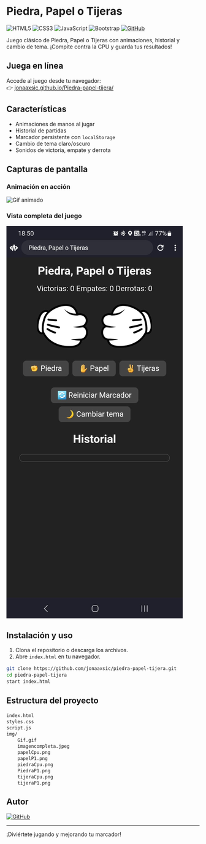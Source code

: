 # Piedra, Papel o Tijeras

![HTML5](https://img.shields.io/badge/HTML5-E34F26?style=for-the-badge&logo=html5&logoColor=white)
![CSS3](https://img.shields.io/badge/CSS3-1572B6?style=for-the-badge&logo=css3&logoColor=white) 
![JavaScript](https://img.shields.io/badge/JavaScript-F7DF1E?style=for-the-badge&logo=javascript&logoColor=black) ![Bootstrap](https://img.shields.io/badge/Bootstrap-7952B3?style=for-the-badge&logo=bootstrap&logoColor=white) [![GitHub](https://img.shields.io/badge/GitHub-Jonaaxsic-121011?style=for-the-badge&logo=github&logoColor=white)](https://github.com/Jonaaxsic)

Juego clásico de Piedra, Papel o Tijeras con animaciones, historial y cambio de tema. ¡Compite contra la CPU y guarda tus resultados!

## Juega en línea

Accede al juego desde tu navegador:  
👉 [jonaaxsic.github.io/Piedra-papel-tijera/](https://jonaaxsic.github.io/Piedra-papel-tijera/)


## Características

- Animaciones de manos al jugar
- Historial de partidas
- Marcador persistente con `localStorage`
- Cambio de tema claro/oscuro
- Sonidos de victoria, empate y derrota

## Capturas de pantalla

### Animación en acción
![Gif animado](img/Gif.gif)

### Vista completa del juego
![Pantalla completa](img/imagencompleta.jpeg)

## Instalación y uso

1. Clona el repositorio o descarga los archivos.
2. Abre `index.html` en tu navegador.

```sh
git clone https://github.com/jonaaxsic/piedra-papel-tijera.git
cd piedra-papel-tijera
start index.html
```

## Estructura del proyecto

```
index.html
styles.css
script.js
img/
    Gif.gif
    imagencompleta.jpeg
    papelCpu.png
    papelP1.png
    piedraCpu.png
    PiedraP1.png
    tijeraCpu.png
    tijeraP1.png
```

## Autor

[![GitHub](https://img.shields.io/badge/GitHub-jonaaxsic-black?logo=github)](https://github.com/jonaaxsic)

---

¡Diviértete jugando y mejorando tu marcador!
